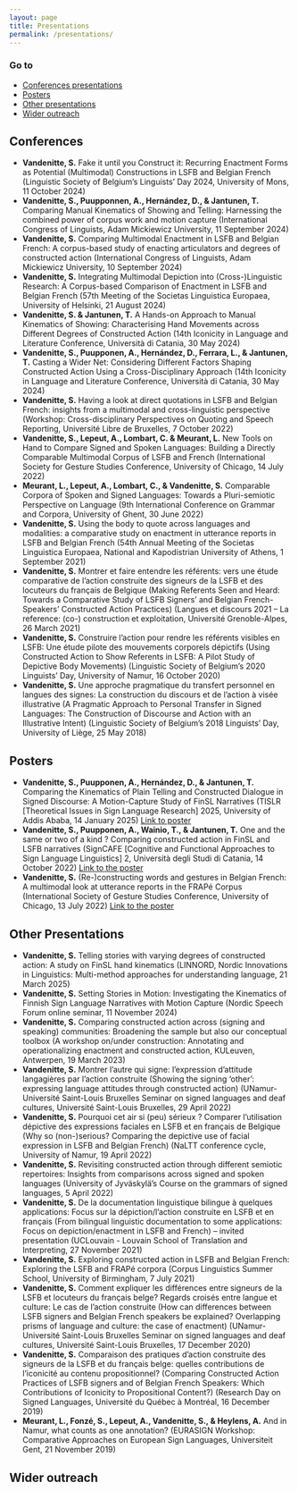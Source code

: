 ```yaml
---
layout: page
title: Presentations
permalink: /presentations/
---
```


### Go to
- [Conferences presentations](#conferences-presentations)
- [Posters](#posters)
- [Other presentations](#other-presentations)
- [Wider outreach](#wider-outreach)

## Conferences

- **Vandenitte, S.** Fake it until you Construct it: Recurring Enactment Forms as Potential (Multimodal) Constructions in LSFB and Belgian French (Linguistic Society of Belgium’s Linguists’ Day 2024, University of Mons, 11 October 2024)
- **Vandenitte, S., Puupponnen, A., Hernández, D., & Jantunen, T.** Comparing Manual Kinematics of Showing and Telling: Harnessing the combined power of corpus work and motion capture (International Congress of Linguists, Adam Mickiewicz University, 11 September 2024)
- **Vandenitte, S.** Comparing Multimodal Enactment in LSFB and Belgian French: A corpus-based study of enacting articulators and degrees of constructed action (International Congress of Linguists, Adam Mickiewicz University, 10 September 2024)
- **Vandenitte, S.** Integrating Multimodal Depiction into (Cross-)Linguistic Research: A Corpus-based Comparison of Enactment in LSFB and Belgian French (57th Meeting of the Societas Linguistica Europaea, University of Helsinki, 21 August 2024)
- **Vandenitte, S. & Jantunen, T.** A Hands-on Approach to Manual Kinematics of Showing: Characterising Hand Movements across Different Degrees of Constructed Action (14th Iconicity in Language and Literature Conference, Università di Catania, 30 May 2024)
- **Vandenitte, S., Puupponen, A., Hernández, D., Ferrara, L., & Jantunen, T.** Casting a Wider Net: Considering Different Factors Shaping Constructed Action Using a Cross-Disciplinary Approach (14th Iconicity in Language and Literature Conference, Università di Catania, 30 May 2024)
- **Vandenitte, S.** Having a look at direct quotations in LSFB and Belgian French: insights from a multimodal and cross-linguistic perspective (Workshop: Cross-disciplinary Perspectives on Quoting and Speech Reporting, Université Libre de Bruxelles, 7 October 2022)
- **Vandenitte, S., Lepeut, A., Lombart, C. & Meurant, L.** New Tools on Hand to Compare Signed and Spoken Languages: Building a Directly Comparable Multimodal Corpus of LSFB and French (International Society for Gesture Studies Conference, University of Chicago, 14 July 2022)
- **Meurant, L., Lepeut, A., Lombart, C., & Vandenitte, S.** Comparable Corpora of Spoken and Signed Languages: Towards a Pluri-semiotic Perspective on Language (9th International Conference on Grammar and Corpora, University of Ghent, 30 June 2022)
- **Vandenitte, S.** Using the body to quote across languages and modalities: a comparative study on enactment in utterance reports in LSFB and Belgian French (54th Annual Meeting of the Societas Linguistica Europaea, National and Kapodistrian University of Athens, 1 September 2021)
- **Vandenitte, S.** Montrer et faire entendre les référents: vers une étude comparative de l’action construite des signeurs de la LSFB et des locuteurs du français de Belgique (Making Referents Seen and Heard: Towards a Comparative Study of LSFB Signers’ and Belgian French-Speakers’ Constructed Action Practices) (Langues et discours 2021 – La reference: (co-) construction et exploitation, Université Grenoble-Alpes, 26 March 2021)
- **Vandenitte, S.** Construire l’action pour rendre les référents visibles en LSFB: Une étude pilote des mouvements corporels dépictifs (Using Constructed Action to Show Referents in LSFB: A Pilot Study of Depictive Body Movements) (Linguistic Society of Belgium’s 2020 Linguists’ Day, University of Namur, 16 October 2020)
- **Vandenitte, S.** Une approche pragmatique du transfert personnel en langues des signes: La construction du discours et de l’action à visée illustrative (A Pragmatic Approach to Personal Transfer in Signed Languages: The Construction of Discourse and Action with an Illustrative Intent) (Linguistic Society of Belgium’s 2018 Linguists’ Day, University of Liège, 25 May 2018)

## Posters

- **Vandenitte, S., Puupponen, A., Hernández, D., & Jantunen, T.** Comparing the Kinematics of Plain Telling and Constructed Dialogue in Signed Discourse: A Motion-Capture Study of FinSL Narratives (TISLR [Theoretical Issues in Sign Language Research] 2025, University of Addis Ababa, 14 January 2025) [Link to poster](https://github.com/sebastienvandenitte/sebastienvandenitte/blob/main/assets/FinSLCD_poster.jpg)
- **Vandenitte, S., Puupponen, A., Wainio, T., & Jantunen, T.** One and the same or two of a kind ? Comparing constructed action in FinSL and LSFB narratives (SignCAFE [Cognitive and Functional Approaches to Sign Language Linguistics] 2, Università degli Studi di Catania, 14 October 2022) [Link to the poster](#)
- **Vandenitte, S.** (Re-)constructing words and gestures in Belgian French: A multimodal look at utterance reports in the FRAPé Corpus (International Society of Gesture Studies Conference, University of Chicago, 13 July 2022) [Link to the poster](#)

## Other Presentations

- **Vandenitte, S.** Telling stories with varying degrees of constructed action: A study on FinSL hand kinematics (LINNORD, Nordic Innovations in Linguistics: Multi-method approaches for understanding language, 21 March 2025)
- **Vandenitte, S.** Setting Stories in Motion: Investigating the Kinematics of Finnish Sign Language Narratives with Motion Capture (Nordic Speech Forum online seminar, 11 November 2024)
- **Vandenitte, S.** Comparing constructed action across (signing and speaking) communities: Broadening the sample but also our conceptual toolbox (A workshop on/under construction: Annotating and operationalizing enactment and constructed action, KULeuven, Antwerpen, 19 March 2023)
- **Vandenitte, S.** Montrer l’autre qui signe: l’expression d’attitude langagières par l’action construite (Showing the signing ‘other’: expressing language attitudes through constructed action) (UNamur-Université Saint-Louis Bruxelles Seminar on signed languages and deaf cultures, Université Saint-Louis Bruxelles, 29 April 2022)
- **Vandenitte, S.** Pourquoi cet air si (peu) sérieux ? Comparer l’utilisation dépictive des expressions faciales en LSFB et en français de Belgique (Why so (non-)serious? Comparing the depictive use of facial expression in LSFB and Belgian French) (NaLTT conference cycle, University of Namur, 19 April 2022)
- **Vandenitte, S.** Revisiting constructed action through different semiotic repertoires: Insights from comparisons across signed and spoken languages (University of Jyväskylä’s Course on the grammars of signed languages, 5 April 2022)
- **Vandenitte, S.** De la documentation linguistique bilingue à quelques applications: Focus sur la dépiction/l’action construite en LSFB et en français (From bilingual linguistic documentation to some applications: Focus on depiction/enactment in LSFB and French) – invited presentation (UCLouvain - Louvain School of Translation and Interpreting, 27 November 2021)
- **Vandenitte, S.** Exploring constructed action in LSFB and Belgian French: Exploring the LSFB and FRAPé corpora (Corpus Linguistics Summer School, University of Birmingham, 7 July 2021)
- **Vandenitte, S.** Comment expliquer les différences entre signeurs de la LSFB et locuteurs du français belge? Regards croisés entre langue et culture: Le cas de l’action construite (How can differences between LSFB signers and Belgian French speakers be explained? Overlapping prisms of language and culture: the case of enactment) (UNamur-Université Saint-Louis Bruxelles Seminar on signed languages and deaf cultures, Université Saint-Louis Bruxelles, 17 December 2020)
- **Vandenitte, S.** Comparaison des pratiques d’action construite des signeurs de la LSFB et du français belge: quelles contributions de l’iconicité au contenu propositionnel? (Comparing Constructed Action Practices of LSFB signers and of Belgian French Speakers: Which Contributions of Iconicity to Propositional Content?) (Research Day on Signed Languages, Université du Québec à Montréal, 16 December 2019)
- **Meurant, L., Fonzé, S., Lepeut, A., Vandenitte, S., & Heylens, A.** And in Namur, what counts as one annotation? (EURASIGN Workshop: Comparative Approaches on European Sign Languages, Universiteit Gent, 21 November 2019)

## Wider outreach
